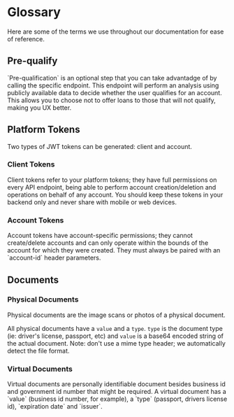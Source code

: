 # Glossary

Here are some of the terms we use throughout our documentation for ease of reference.

<h2 id="glossary-prequalify">Pre-qualify</h2>
`Pre-qualification` is an optional step that you can take advantadge of by calling the specific endpoint.
This endpoint will perform an analysis using publicly available data to decide whether the user qualifies for an account. This allows you to choose not to offer loans to those that will not qualify, making you UX better.

<h2 id="glossary-tokens">Platform Tokens</h2>
Two types of JWT tokens can be generated: client and account.

<h3 id="glossary-client-tokens">Client Tokens</h2>
Client tokens refer to your platform tokens; they have full permissions on every API endpoint, being able to perform account creation/deletion and operations on behalf of any account.
You should keep these tokens in your backend only and never share with mobile or web devices.

<h3 id="glossary-account-tokens">Account Tokens</h2>
Account tokens have account-specific permissions; they cannot create/delete accounts and can only operate within the bounds of the account for which they were created. They must always be paired with an `account-id` header parameters.

<h2 id="glossary-documents">Documents</h2>

<h3 id="glossary-physical-docs">Physical Documents</h2>
Physical documents are the image scans or photos of a physical document.

All physical documents have a `value` and a `type`. `type` is the document type (ie: driver's license, passport, etc) and `value` is a base64 encoded string of the actual document. Note: don't use a mime type header; we automatically detect the file format.

<h3 id="glossary-virtual-docs">Virtual Documents</h2>
Virtual documents are personally identifiable document besides business id and government id number that might be required.
A virtual document has a `value` (business id number, for example), a `type` (passport, drivers license id), `expiration date` and `issuer`.
